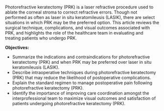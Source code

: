 Photorefractive keratectomy (PRK) is a laser refractive procedure used to ablate the corneal stroma to correct refractive errors. Though not performed as often as laser in situ keratomileusis (LASIK), there are select situations in which PRK may be the preferred option. This article reviews the surgical technique, complications, and visual outcomes associated with PRK, and highlights the role of the healthcare team in evaluating and treating patients who undergo PRK.

**Objectives:**
- Summarize the indications and contraindications for photorefractive keratectomy (PRK) and when PRK may be preferred over laser in situ keratomileusis (LASIK).
- Describe intraoperative techniques during photorefractive keratectomy (PRK) that may reduce the likelihood of postoperative complications.
- Explain the standard regimen to manage postoperative pain following photorefractive keratectomy (PRK).
- Identify the importance of improving care coordination amongst the interprofessional team to maximize visual outcomes and satisfaction of patients undergoing photorefractive keratectomy (PRK).